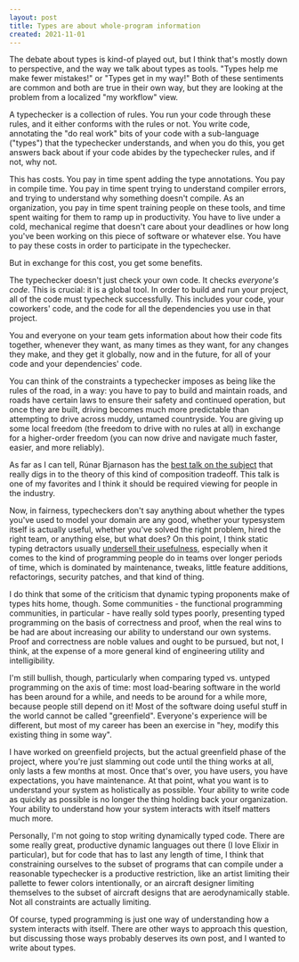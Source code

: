 ```yaml
---
layout: post
title: Types are about whole-program information
created: 2021-11-01
---
```


The debate about types is kind-of played out, but I think that's mostly down to perspective, and the way we talk about types as tools.
"Types help me make fewer mistakes!" or "Types get in my way!"
Both of these sentiments are common and both are true in their own way, but they are looking at the problem from a localized "my workflow" view.

A typechecker is a collection of rules. You run your code through these rules, and it either conforms with the rules or not.
You write code, annotating the "do real work" bits of your code with a sub-language ("types") that the typechecker understands, and when you do this,
you get answers back about if your code abides by the typechecker rules, and if not, why not.

This has costs. You pay in time spent adding the type annotations. You pay in compile time.
You pay in time spent trying to understand compiler errors, and trying to understand why something doesn't compile.
As an organization, you pay in time spent training people on these tools, and time spent waiting for them to ramp up in productivity.
You have to live under a cold, mechanical regime that doesn't care about your deadlines or how long
you've been working on this piece of software or whatever else. You have to pay these costs in order to participate in the typechecker.

But in exchange for this cost, you get some benefits.

The typechecker doesn't just check your own code. It checks *everyone's code*. This is crucial: it is a global tool.
In order to build and run your project, all of the code must typecheck successfully.
This includes your code, your coworkers' code, and the code for all the dependencies you use in that project.

You and everyone on your team gets information about how their code fits together, whenever they want, as many times as they want,
for any changes they make, and they get it globally, now and in the future, for all of your code and your dependencies' code.

You can think of the constraints a typechecker imposes as being like the rules of the road, in a way: you have to pay to build and maintain roads, and roads have certain laws to ensure their safety and continued operation, but once they are built, driving becomes much more predictable than attempting to drive across muddy, untamed countryside.
You are giving up some local freedom (the freedom to drive with no rules at all) in exchange for a higher-order freedom (you can now drive and navigate much faster, easier, and more reliably).

As far as I can tell, Rúnar Bjarnason has the [best talk on the subject](https://www.youtube.com/watch?v=GqmsQeSzMdw) that really digs in to the theory of this kind of composition tradeoff. This talk is one of my favorites and I think it should be required viewing for people in the industry.

Now, in fairness, typecheckers don't say anything about whether the types you've used to model your domain are any good, whether your typesystem itself is actually useful,
whether you've solved the right problem, hired the right team, or anything else, but what does? On this point, I think static typing detractors usually [undersell their usefulness](https://www.youtube.com/watch?v=YR5WdGrpoug), especially when it comes to the kind of programming people do in teams over longer periods of time, which is dominated by maintenance, tweaks, little feature additions, refactorings, security patches, and that kind of thing. 

I do think that some of the criticism that dynamic typing proponents make of types hits home, though. Some communities - the functional programming communities, in particular - have really sold types poorly, presenting typed programming on the basis of correctness and proof, when the real wins to be had are about increasing our ability to understand our own systems. Proof and correctness are noble values and ought to be pursued, but not, I think, at the expense of a more general kind of engineering utility and intelligibility.

I'm still bullish, though, particularly when comparing typed vs. untyped programming on the axis of time: most load-bearing software in the world has been around for a while, and needs to be around for a while more, because people still depend on it! Most of the software doing useful stuff in the world cannot be called "greenfield". Everyone's experience will be different, but most of my career has been an exercise in "hey, modify this existing thing in some way".

I have worked on greenfield projects, but the actual greenfield phase of the project, where you're just slamming out code until the thing works at all, only lasts a few months at most. Once that's over, you have users, you have expectations, you have maintenance. At that point, what you want is to understand your system as holistically as possible. Your ability to write code as quickly as possible is no longer the thing holding back your organization. Your ability to understand how your system interacts with itself matters much more.

Personally, I'm not going to stop writing dynamically typed code. There are some really great, productive dynamic languages out there (I love Elixir in particular), but for code that has to last any length of time, I think that constraining ourselves to the subset of programs that can compile under a reasonable typechecker is a productive restriction, like an artist limiting their pallette to fewer colors intentionally, or an aircraft designer limiting themselves to the subset of aircraft designs that are aerodynamically stable. Not all constraints are actually limiting.

Of course, typed programming is just one way of understanding how a system interacts with itself. There are other ways to approach this question, but discussing those ways probably deserves its own post, and I wanted to write about types.

